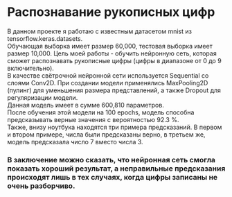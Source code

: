 # Распознавание рукописных цифр
В данном проекте я работаю с известным датасетом mnist из tensorflow.keras.datasets.  
Обучающая выборка имеет размер 60,000, тестовая выборка имеет размер 10,000.
Цель моей работы - обучить нейронную сеть, которая сможет распознавать рукописные цифры (цифры в диапазоне от 0 до 9 включительно).  
В качестве свётрочной нейронной сети используется Sequential со слоями Conv2D. При создании модели применялись MaxPooling2D (пулинг) для уменьшения размера представлений, а также Dropout для регуляризации модели.  
Данная модель имеет в сумме 600,810 параметров.  
После обучения этой модели на 100 epochs, модель способна предсказывать верные значения с вероятностью 92.3 %.  
Также, внизу ноутбука находятся три примера предсказаний. В первом и втором примере, числа были предсказаны верно, в третьем же, модель предсказала число 7 вместо числа 3.

### В заключение можно сказать, что нейронная сеть смогла показать хороший результат, а неправильные предсказания происходят лишь в тех случаях, когда цифры записаны не очень разборчиво.